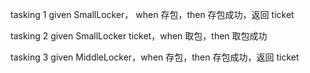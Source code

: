 
tasking 1
given SmallLocker， when 存包，then 存包成功，返回 ticket

tasking 2 
given SmallLocker ticket，when 取包，then 取包成功

tasking 3
given MiddleLocker，when 存包，then 存包成功，返回 ticket